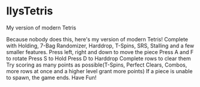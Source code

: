 # IlysTetris
My version of modern Tetris

Because nobody does this, here's my version of modern Tetris!
Complete with Holding, 7-Bag Randomizer, Harddrop, T-Spins, SRS, Stalling and a few smaller features.
Press left, right and down to move the piece
Press A and F to rotate
Press S to Hold
Press D to Harddrop
Complete rows to clear them
Try scoring as many points as possible(T-Spins, Perfect Clears, Combos, more rows at once and a higher level grant more points)
If a piece is unable to spawn, the game ends.
Have Fun!
